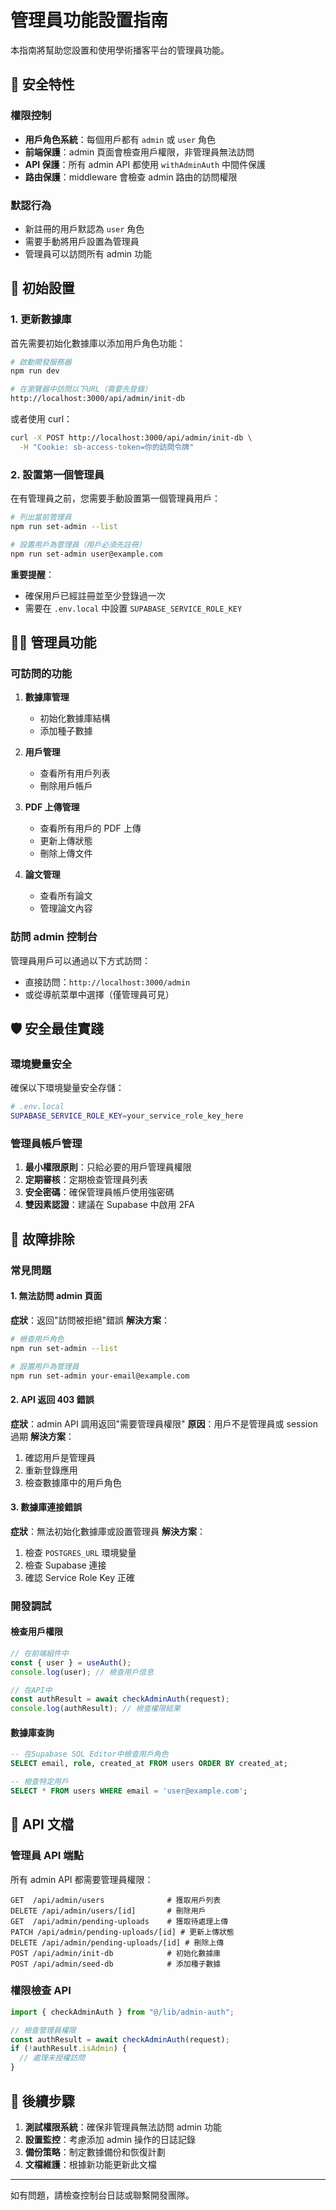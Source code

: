 # 管理員功能設置指南

本指南將幫助您設置和使用學術播客平台的管理員功能。

## 🔐 安全特性

### 權限控制

- **用戶角色系統**：每個用戶都有 `admin` 或 `user` 角色
- **前端保護**：admin 頁面會檢查用戶權限，非管理員無法訪問
- **API 保護**：所有 admin API 都使用 `withAdminAuth` 中間件保護
- **路由保護**：middleware 會檢查 admin 路由的訪問權限

### 默認行為

- 新註冊的用戶默認為 `user` 角色
- 需要手動將用戶設置為管理員
- 管理員可以訪問所有 admin 功能

## 🚀 初始設置

### 1. 更新數據庫

首先需要初始化數據庫以添加用戶角色功能：

```bash
# 啟動開發服務器
npm run dev

# 在瀏覽器中訪問以下URL（需要先登錄）
http://localhost:3000/api/admin/init-db
```

或者使用 curl：

```bash
curl -X POST http://localhost:3000/api/admin/init-db \
  -H "Cookie: sb-access-token=你的訪問令牌"
```

### 2. 設置第一個管理員

在有管理員之前，您需要手動設置第一個管理員用戶：

```bash
# 列出當前管理員
npm run set-admin --list

# 設置用戶為管理員（用戶必須先註冊）
npm run set-admin user@example.com
```

**重要提醒**：

- 確保用戶已經註冊並至少登錄過一次
- 需要在 `.env.local` 中設置 `SUPABASE_SERVICE_ROLE_KEY`

## 👨‍💼 管理員功能

### 可訪問的功能

1. **數據庫管理**

   - 初始化數據庫結構
   - 添加種子數據

2. **用戶管理**

   - 查看所有用戶列表
   - 刪除用戶帳戶

3. **PDF 上傳管理**

   - 查看所有用戶的 PDF 上傳
   - 更新上傳狀態
   - 刪除上傳文件

4. **論文管理**
   - 查看所有論文
   - 管理論文內容

### 訪問 admin 控制台

管理員用戶可以通過以下方式訪問：

- 直接訪問：`http://localhost:3000/admin`
- 或從導航菜單中選擇（僅管理員可見）

## 🛡️ 安全最佳實踐

### 環境變量安全

確保以下環境變量安全存儲：

```bash
# .env.local
SUPABASE_SERVICE_ROLE_KEY=your_service_role_key_here
```

### 管理員帳戶管理

1. **最小權限原則**：只給必要的用戶管理員權限
2. **定期審核**：定期檢查管理員列表
3. **安全密碼**：確保管理員帳戶使用強密碼
4. **雙因素認證**：建議在 Supabase 中啟用 2FA

## 🔧 故障排除

### 常見問題

#### 1. 無法訪問 admin 頁面

**症狀**：返回"訪問被拒絕"錯誤
**解決方案**：

```bash
# 檢查用戶角色
npm run set-admin --list

# 設置用戶為管理員
npm run set-admin your-email@example.com
```

#### 2. API 返回 403 錯誤

**症狀**：admin API 調用返回"需要管理員權限"
**原因**：用戶不是管理員或 session 過期
**解決方案**：

1. 確認用戶是管理員
2. 重新登錄應用
3. 檢查數據庫中的用戶角色

#### 3. 數據庫連接錯誤

**症狀**：無法初始化數據庫或設置管理員
**解決方案**：

1. 檢查 `POSTGRES_URL` 環境變量
2. 檢查 Supabase 連接
3. 確認 Service Role Key 正確

### 開發調試

#### 檢查用戶權限

```typescript
// 在前端組件中
const { user } = useAuth();
console.log(user); // 檢查用戶信息

// 在API中
const authResult = await checkAdminAuth(request);
console.log(authResult); // 檢查權限結果
```

#### 數據庫查詢

```sql
-- 在Supabase SQL Editor中檢查用戶角色
SELECT email, role, created_at FROM users ORDER BY created_at;

-- 檢查特定用戶
SELECT * FROM users WHERE email = 'user@example.com';
```

## 📝 API 文檔

### 管理員 API 端點

所有 admin API 都需要管理員權限：

```
GET  /api/admin/users              # 獲取用戶列表
DELETE /api/admin/users/[id]       # 刪除用戶
GET  /api/admin/pending-uploads    # 獲取待處理上傳
PATCH /api/admin/pending-uploads/[id] # 更新上傳狀態
DELETE /api/admin/pending-uploads/[id] # 刪除上傳
POST /api/admin/init-db            # 初始化數據庫
POST /api/admin/seed-db            # 添加種子數據
```

### 權限檢查 API

```typescript
import { checkAdminAuth } from "@/lib/admin-auth";

// 檢查管理員權限
const authResult = await checkAdminAuth(request);
if (!authResult.isAdmin) {
  // 處理未授權訪問
}
```

## 🎯 後續步驟

1. **測試權限系統**：確保非管理員無法訪問 admin 功能
2. **設置監控**：考慮添加 admin 操作的日誌記錄
3. **備份策略**：制定數據備份和恢復計劃
4. **文檔維護**：根據新功能更新此文檔

---

如有問題，請檢查控制台日誌或聯繫開發團隊。
